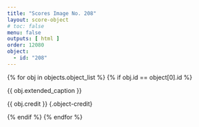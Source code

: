 ```yaml
---
title: "Scores Image No. 208"
layout: score-object
# toc: false
menu: false
outputs: [ html ]
order: 12080
object:
  - id: "208"
---
```


{% for obj in objects.object_list %}
{% if obj.id == object[0].id %}

{{ obj.extended_caption }}

{{ obj.credit }} {.object-credit}

{% endif %}
{% endfor %}

